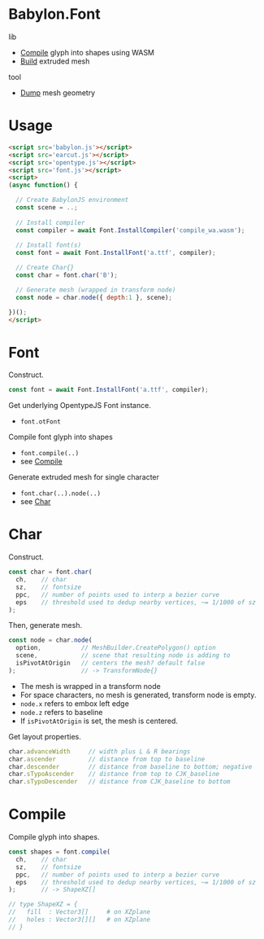 # Babylon.Font

lib
- [Compile](#compile) glyph into shapes using WASM
- [Build](#char) extruded mesh 

tool
- [Dump][1] mesh geometry  

[1]: https://ycw.github.io/Babylon.Font/www/TextGen/



# Usage

```html
<script src='babylon.js'></script>
<script src='earcut.js'></script>
<script src='opentype.js'></script>
<script src='font.js'></script>
<script>
(async function() {

  // Create BabylonJS environment
  const scene = ..;
  
  // Install compiler
  const compiler = await Font.InstallCompiler('compile_wa.wasm');
  
  // Install font(s)
  const font = await Font.InstallFont('a.ttf', compiler); 

  // Create Char{}
  const char = font.char('B');

  // Generate mesh (wrapped in transform node)
  const node = char.node({ depth:1 }, scene);

})();
</script>
```
 


# Font 

Construct.

```js
const font = await Font.InstallFont('a.ttf', compiler);
```

Get underlying OpentypeJS Font instance.
- `font.otFont`

Compile font glyph into shapes
- `font.compile(..)` 
- see [Compile](#compile) 

Generate extruded mesh for single character 

- `font.char(..).node(..)` 
- see [Char](#char)





# Char

Construct.

```js
const char = font.char(
  ch,    // char
  sz,    // fontsize
  ppc,   // number of points used to interp a bezier curve
  eps    // threshold used to dedup nearby vertices, ~= 1/1000 of sz 
);
```

Then, generate mesh.

```js
const node = char.node(
  option,           // MeshBuilder.CreatePolygon() option 
  scene,            // scene that resulting node is adding to
  isPivotAtOrigin   // centers the mesh? default false
);                  // -> TransformNode{}
```
- The mesh is wrapped in a transform node
- For space characters, no mesh is generated, transform node is empty.
- `node.x` refers to embox left edge
- `node.z` refers to baseline
- If `isPivotAtOrigin` is set, the mesh is centered.    


Get layout properties. 

```js
char.advanceWidth     // width plus L & R bearings
char.ascender         // distance from top to baseline
char.descender        // distance from baseline to bottom; negative 
char.sTypoAscender    // distance from top to CJK_baseline 
char.sTypoDescender   // distance from CJK_baseline to bottom
```



# Compile

Compile glyph into shapes.

```js
const shapes = font.compile(
  ch,    // char
  sz,    // fontsize
  ppc,   // number of points used to interp a bezier curve
  eps    // threshold used to dedup nearby vertices, ~= 1/1000 of sz
);       // -> ShapeXZ[] 

// type ShapeXZ = {
//   fill  : Vector3[]     # on XZplane
//   holes : Vector3[][]   # on XZplane
// }
```
